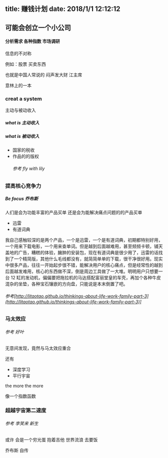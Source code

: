 title: 赚钱计划
date: 2018/1/1 12:12:12
---
## 可能会创立一个小公司 

#### 分析需求 各种指数 市场调研 

信息的不对称

例如：股票 买卖东西

也就是中国人常说的 闷声发大财 江主席

意林上的一本

### creat a system 

主动与被动收入

##### what is 主动收入 

##### what is 被动收入 

* 国家的税收
* 作品的的版权
  ###### 参考 fly with lily 

### 提高核心竞争力 

##### Be focus 乔布斯 

人们是会为功能丰富的产品买单 还是会为能解决痛点问题的的产品买单

* 迅雷
* 有道词典

我自己感触较深的是两个产品，一个是迅雷，一个是有道词典，初期都特别好用，一个用来下载电影，一个用来查单词。但是越到后面越难用，甚至频频卡顿，铺天盖地的广告，糟糕的体验，臃肿的安装包，现在有道词典是很少用了，迅雷的话找到了一个精简版，其他什么毛线都没有，就简简单单的下载，很干净很好用。现实中很多产品，往往一开始起步很不错，能解决用户的核心痛点，但是经常性的越到后面越发难用，核心的东西做不深，倒是周边工具做了一大堆。明明用户只想要一台 12 缸的发动机，偏偏要把拖拉机的马达搭配富丽堂皇的车壳，再加个各种牛皮混杂的坐垫，各种宝石镶嵌的方向盘，只能说是本末倒置了吧。

###### 参考[http://litaotao.github.io/thinkings-about-life-work-family-part-3](http://litaotao.github.io/thinkings-about-life-work-family-part-3)]
### 马太效应 

###### 参考 好叶 
无意间发现，竟然与马太效应重合

还有

* 深度学习
* 平行宇宙

the more the more

像一个指数函数

### 超越宇宙第二速度 

###### 参考 李笑来 新生 

或许 会是一个穷光蛋 抱着吉他 世界流浪 去要饭





乔布斯 自传


